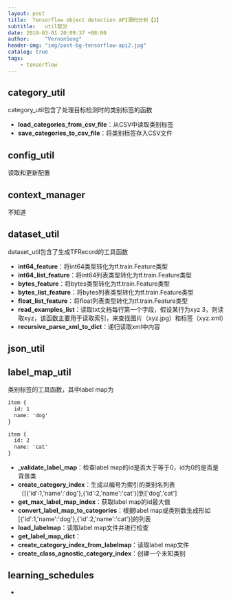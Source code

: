 ```yaml
---
layout: post
title:  Tensorflow object detection API源码分析【2】
subtitle:   util部分
date: 2019-03-01 20:09:37 +08:00
author:     "VernonSong"
header-img: "img/post-bg-tensorflow-api2.jpg"
catalog: true
tags:
    - tensorflow
---
```


## category_util
category_util包含了处理目标检测时的类别标签的函数
- **load_categories_from_csv_file**：从CSV中读取类别标签
- **save_categories_to_csv_file**：将类别标签存入CSV文件

## config_util
读取和更新配置

## context_manager
不知道

## dataset_util
dataset_util包含了生成TFRecord的工具函数
- **int64_feature**：将int64类型转化为tf.train.Feature类型
- **int64_list_feature**：将int64列表类型转化为tf.train.Feature类型
- **bytes_feature**：将bytes类型转化为tf.train.Feature类型
- **bytes_list_feature**：将bytes列表类型转化为tf.train.Feature类型
- **float_list_feature**：将float列表类型转化为tf.train.Feature类型
- **read_examples_list**：读取txt文档每行第一个字段，假设某行为xyz 3，则读取xyz，该函数主要用于读取索引，来查找图片（xyz.jpg）和标签（xyz.xml）
- **recursive_parse_xml_to_dict**：递归读取xml中内容

## json_util

## label_map_util
类别标签的工具函数，其中label map为

```txt
item {
  id: 1
  name: 'dog'
}

item {
  id: 2
  name: 'cat'
}
```

- **_validate_label_map**：检查label map的id是否大于等于0，id为0的是否是背景类
- **create_category_index**：生成以编号为索引的类别名列表（[{'id':1,'name':'dog'},{'id':2,'name':'cat'}]到['dog','cat']
- **get_max_label_map_index**：获取label map的id最大值
- **convert_label_map_to_categories**：根据label map或类别数生成形如[{'id':1,'name':'dog'},{'id':2,'name':'cat'}]的列表
- **load_labelmap**：读取label map文件并进行检查
- **get_label_map_dict**：
- **create_category_index_from_labelmap**：读取label map文件
- **create_class_agnostic_category_index**：创建一个未知类别

## learning_schedules









-




